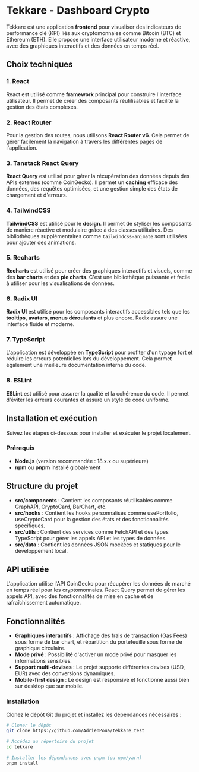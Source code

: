 # Tekkare - Dashboard Crypto

Tekkare est une application **frontend** pour visualiser des indicateurs de performance clé (KPI) liés aux cryptomonnaies comme Bitcoin (BTC) et Ethereum (ETH). Elle propose une interface utilisateur moderne et réactive, avec des graphiques interactifs et des données en temps réel.

## Choix techniques

### 1. **React**
React est utilisé comme **framework** principal pour construire l'interface utilisateur. Il permet de créer des composants réutilisables et facilite la gestion des états complexes.

### 2. **React Router**
Pour la gestion des routes, nous utilisons **React Router v6**. Cela permet de gérer facilement la navigation à travers les différentes pages de l'application.

### 3. **Tanstack React Query**
**React Query** est utilisé pour gérer la récupération des données depuis des APIs externes (comme CoinGecko). Il permet un **caching** efficace des données, des requêtes optimisées, et une gestion simple des états de chargement et d'erreurs.

### 4. **TailwindCSS**
**TailwindCSS** est utilisé pour le **design**. Il permet de styliser les composants de manière réactive et modulaire grâce à des classes utilitaires. Des bibliothèques supplémentaires comme `tailwindcss-animate` sont utilisées pour ajouter des animations.

### 5. **Recharts**
**Recharts** est utilisé pour créer des graphiques interactifs et visuels, comme des **bar charts** et des **pie charts**. C'est une bibliothèque puissante et facile à utiliser pour les visualisations de données.

### 6. **Radix UI**
**Radix UI** est utilisé pour les composants interactifs accessibles tels que les **tooltips**, **avatars**, **menus déroulants** et plus encore. Radix assure une interface fluide et moderne.

### 7. **TypeScript**
L'application est développée en **TypeScript** pour profiter d'un typage fort et réduire les erreurs potentielles lors du développement. Cela permet également une meilleure documentation interne du code.

### 8. **ESLint**
**ESLint** est utilisé pour assurer la qualité et la cohérence du code. Il permet d'éviter les erreurs courantes et assure un style de code uniforme.

## Installation et exécution

Suivez les étapes ci-dessous pour installer et exécuter le projet localement.

### Prérequis

- **Node.js** (version recommandée : 18.x.x ou supérieure)
- **npm** ou **pnpm** installé globalement

## Structure du projet
- **src/components** : Contient les composants réutilisables comme GraphAPI, CryptoCard, BarChart, etc.
- **src/hooks** : Contient les hooks personnalisés comme usePortfolio, useCryptoCard pour la gestion des états et des fonctionnalités spécifiques.
- **src/utils** : Contient des services comme FetchAPI et des types TypeScript pour gérer les appels API et les types de données.
- **src/data** : Contient les données JSON mockées et statiques pour le développement local.

## API utilisée
L'application utilise l'API CoinGecko pour récupérer les données de marché en temps réel pour les cryptomonnaies. React Query permet de gérer les appels API, avec des fonctionnalités de mise en cache et de rafraîchissement automatique.

## Fonctionnalités
- **Graphiques interactifs** : Affichage des frais de transaction (Gas Fees) sous forme de bar chart, et répartition du portefeuille sous forme de graphique circulaire.
- **Mode privé** : Possibilité d'activer un mode privé pour masquer les informations sensibles.
- **Support multi-devises** : Le projet supporte différentes devises (USD, EUR) avec des conversions dynamiques.
- **Mobile-first design** : Le design est responsive et fonctionne aussi bien sur desktop que sur mobile.

### Installation

Clonez le dépôt Git du projet et installez les dépendances nécessaires :

```bash
# Cloner le dépôt
git clone https://github.com/AdrienPoua/tekkare_test

# Accédez au répertoire du projet
cd tekkare

# Installer les dépendances avec pnpm (ou npm/yarn)
pnpm install

